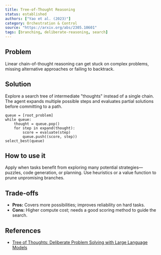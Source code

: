 ```yaml
---
title: Tree-of-Thought Reasoning
status: established
authors: ["Yao et al. (2023)"]
category: Orchestration & Control
source: "https://arxiv.org/abs/2305.10601"
tags: [branching, deliberate-reasoning, search]
---
```


## Problem
Linear chain-of-thought reasoning can get stuck on complex problems, missing alternative approaches or failing to backtrack.

## Solution
Explore a search tree of intermediate "thoughts" instead of a single chain. The agent expands multiple possible steps and evaluates partial solutions before committing to a path.

```pseudo
queue = [root_problem]
while queue:
    thought = queue.pop()
    for step in expand(thought):
        score = evaluate(step)
        queue.push((score, step))
select_best(queue)
```

## How to use it
Apply when tasks benefit from exploring many potential strategies—puzzles, code generation, or planning. Use heuristics or a value function to prune unpromising branches.

## Trade-offs
* **Pros:** Covers more possibilities; improves reliability on hard tasks.
* **Cons:** Higher compute cost; needs a good scoring method to guide the search.

## References
* [Tree of Thoughts: Deliberate Problem Solving with Large Language Models](https://arxiv.org/abs/2305.10601)
